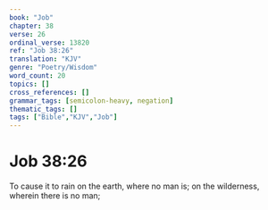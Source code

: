 ```yaml
---
book: "Job"
chapter: 38
verse: 26
ordinal_verse: 13820
ref: "Job 38:26"
translation: "KJV"
genre: "Poetry/Wisdom"
word_count: 20
topics: []
cross_references: []
grammar_tags: [semicolon-heavy, negation]
thematic_tags: []
tags: ["Bible","KJV","Job"]
---
```


# Job 38:26

To cause it to rain on the earth, where no man is; on the wilderness, wherein there is no man;
